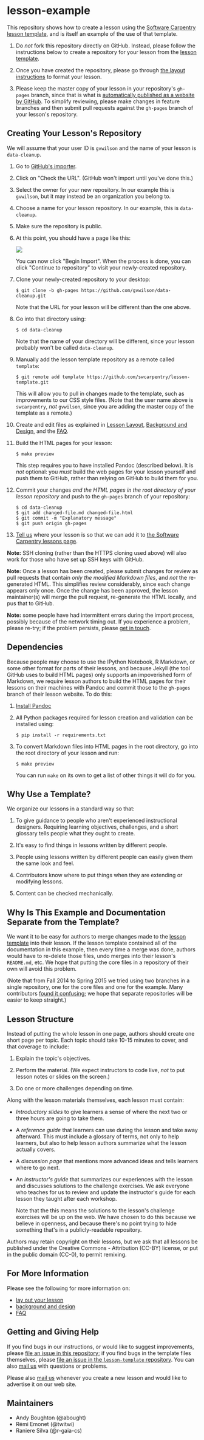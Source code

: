 lesson-example
==============

This repository shows how to create a lesson using
the [Software Carpentry lesson template][swc-lesson-template],
and is itself an example of the use of that template.

1.  Do *not* fork this repository directly on GitHub.
    Instead, please follow the instructions below
    to create a repository for your lesson from
    the [lesson template][swc-lesson-template].

2.  Once you have created the repository,
    please go through [the layout instructions](LAYOUT.md) to format your lesson.

3.  Please keep the master copy of your lesson in your repository's `gh-pages` branch,
    since that is what is
    [automatically published as a website by GitHub](https://help.github.com/articles/creating-project-pages-manually/).
    To simplify reviewing,
    please make changes in feature branches
    and then submit pull requests against the `gh-pages` branch of your lesson's repository.

## Creating Your Lesson's Repository

We will assume that your user ID is `gvwilson` and the name of your
lesson is `data-cleanup`.

1.  Go to [GitHub's importer][import].

2.  Click on "Check the URL".  (GitHub won't import until you've done this.)

3.  Select the owner for your new repository.
    In our example this is `gvwilson`,
    but it may instead be an organization you belong to.

4.  Choose a name for your lesson repository.
    In our example, this is `data-cleanup`.

5.  Make sure the repository is public.

6.  At this point, you should have a page like this:

    ![](img/using-github-import.png)

    You can now click "Begin Import".
    When the process is done,
    you can click "Continue to repository" to visit your newly-created repository.

7.  Clone your newly-created repository to your desktop:

    ~~~
    $ git clone -b gh-pages https://github.com/gvwilson/data-cleanup.git
    ~~~

    Note that the URL for your lesson will be different than the one above.

8.  Go into that directory using:

    ~~~
    $ cd data-cleanup
    ~~~

    Note that the name of your directory will be different,
    since your lesson probably won't be called `data-cleanup`.

9.  Manually add the lesson template repository as a remote called `template`:

    ~~~
    $ git remote add template https://github.com/swcarpentry/lesson-template.git
    ~~~

    This will allow you to pull in changes made to the template,
    such as improvements to our CSS style files.
    (Note that the user name above is `swcarpentry`, *not* `gvwilson`,
    since you are adding the master copy of the template as a remote.)

10. Create and edit files as explained in
    [Lesson Layout](LAYOUT.md),
    [Background and Design](DESIGN.md),
    and the [FAQ](FAQ.md).

11. Build the HTML pages for your lesson:

    ~~~
    $ make preview
    ~~~

    This step requires you to have installed Pandoc (described below).
    It is *not* optional: you *must* build the web pages for your
    lesson yourself and push them to GitHub, rather than relying on
    GitHub to build them for you.

12. Commit your changes *and the HTML pages in the root directory of
    your lesson repository* and push to the `gh-pages` branch of your
    repository:

    ~~~
    $ cd data-cleanup
    $ git add changed-file.md changed-file.html
    $ git commit -m "Explanatory message"
    $ git push origin gh-pages
    ~~~

13. [Tell us](#getting-and-giving-help) where your lesson is so that we can add it to
    [the Software Carpentry lessons page][swc-lessons-page].

**Note:** SSH cloning (rather than the HTTPS cloning used above)
will also work for those who have set up SSH keys with GitHub.

**Note:** Once a lesson has been created, please submit changes
for review as pull requests that contain *only the modified Markdown files*,
and *not* the re-generated HTML.  This simplifies review considerably,
since each change appears only once.  Once the change has been approved,
the lesson maintainer(s) will merge the pull request, re-generate the HTML
locally, and pus that to GitHub.

**Note:**
some people have had intermittent errors during the import process,
possibly because of the network timing out.
If you experience a problem, please re-try;
if the problem persists,
please [get in touch](#getting-and-giving-help).

## Dependencies

Because people may choose to use the IPython Notebook, R Markdown, or
some other format for parts of their lessons, and because Jekyll (the
tool GitHub uses to build HTML pages) only supports an impoverished
form of Markdown, we require lesson authors to build the HTML pages
for their lessons on their machines with Pandoc and commit those to
the `gh-pages` branch of their lesson website.  To do this:

1. [Install Pandoc](http://www.pandoc.org/installing)

2. All Python packages required for lesson creation and validation can 
   be installed using:
   
    ~~~
    $ pip install -r requirements.txt
    ~~~
        
3. To convert Markdown files into HTML pages in the root directory, go
   into the root directory of your lesson and run:

   ~~~
   $ make preview
   ~~~

   You can run `make` on its own to get a list of other things it will
   do for you.

## Why Use a Template?

We organize our lessons in a standard way so that:

1.  To give guidance to people who aren't experienced instructional
    designers.  Requiring learning objectives, challenges, and a short
    glossary tells people what they ought to create.

2.  It's easy to find things in lessons written by different people.

3.  People using lessons written by different people can easily given
    them the same look and feel.

4.  Contributors know where to put things when they are extending or
    modifying lessons.

5.  Content can be checked mechanically.

## Why Is This Example and Documentation Separate from the Template?

We want it to be easy for authors to merge changes
made to the [lesson template][swc-lesson-template]
into their lesson.
If the lesson template contained all of the documentation in this example,
then every time a merge was done,
authors would have to re-delete those files,
undo merges into their lesson's `README.md`,
etc.
We hope that putting the core files in a repository of their own
will avoid this problem.

(Note that from Fall 2014 to Spring 2015 we tried using two branches in a single repository,
one for the core files and one for the example.
Many contributors [found it confusing](https://github.com/swcarpentry/lesson-template/issues/118);
we hope that separate repositories will be easier to keep straight.)

## Lesson Structure

Instead of putting the whole lesson in one page, authors should create
one short page per topic.  Each topic should take 10-15 minutes to
cover, and that coverage to include:

1.  Explain the topic's objectives.

2.  Perform the material.  (We expect instructors to code live, *not*
    to put lesson notes or slides on the screen.)

3.  Do one or more challenges depending on time.

Along with the lesson materials themselves, each lesson must contain:

*   *Introductory slides* to give learners a sense of where the next
    two or three hours are going to take them.

*   A *reference guide* that learners can use during the lesson and take
    away afterward.  This must include a glossary of terms, not only to
    help learners, but also to help lesson authors summarize what the
    lesson actually covers.

*   A *discussion page* that mentions more advanced ideas and tells
    learners where to go next.

*   An *instructor's guide* that summarizes our experiences with the
    lesson and discusses solutions to the challenge exercises.  We ask
    everyone who teaches for us to review and update the instructor's
    guide for each lesson they taught after each workshop.

    Note that the this means the solutions to the lesson's challenge
    exercises will be up on the web.  We have chosen to do this
    because we believe in openness, and because there's no point
    trying to hide something that's in a publicly-readable repository.

Authors may retain copyright on their lessons, but we ask that all
lessons be published under the Creative Commons - Attribution (CC-BY)
license, or put in the public domain (CC-0), to permit remixing.

## For More Information

Please see the following for more information on:

*   [lay out your lesson](LAYOUT.md)
*   [background and design](DESIGN.md)
*   [FAQ](FAQ.md)

## Getting and Giving Help

If you find bugs in our instructions,
or would like to suggest improvements,
please [file an issue in this repository](https://github.com/swcarpentry/lesson-example/issues);
if you find bugs in the template files themselves,
please [file an issue in the `lesson-template` repository](https://github.com/swcarpentry/lesson-template/issues).
You can also [mail us](mailto:admin@software-carpentry.org) with questions or problems.

Please also [mail us](mailto:admin@software-carpentry.org)
whenever you create a new lesson and would like to advertise it on our web site.

## Maintainers

*   Andy Boughton (@abought)
*   Rémi Emonet (@twitwi)
*   Raniere Silva (@r-gaia-cs)

[swc-lesson-template]: https://github.com/swcarpentry/lesson-template
[swc-lessons-page]: http://software-carpentry.org/lessons.html
[import]: http://import.github.com/new?import_url=https://github.com/swcarpentry/lesson-template
